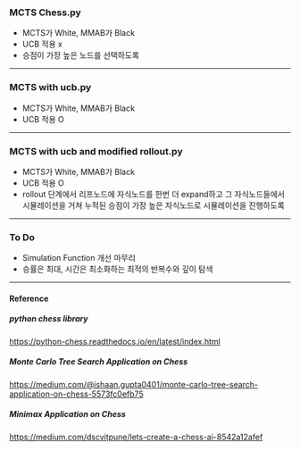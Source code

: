 ### MCTS Chess.py
- MCTS가 White, MMAB가 Black
- UCB 적용 x
- 승점이 가장 높은 노드를 선택하도록

-------------------------------------------------------------------------------------
### MCTS with ucb.py
- MCTS가 White, MMAB가 Black
- UCB 적용 O

-------------------------------------------------------------------------------------
### MCTS with ucb and modified rollout.py
- MCTS가 White, MMAB가 Black
- UCB 적용 O
- rollout 단계에서 리프노드에 자식노드를 한번 더 expand하고 그 자식노드들에서 시뮬레이션을 거쳐 누적된 승점이 가장 높은 자식노드로 시뮬레이션을 진행하도록

-------------------------------------------------------------------------------------
### To Do
- Simulation Function 개선 마무리
- 승률은 최대, 시간은 최소화하는 최적의 반복수와 깊이 탐색

-------------------------------------------------------------------------------------

#### Reference
##### python chess library
https://python-chess.readthedocs.io/en/latest/index.html
##### Monte Carlo Tree Search Application on Chess
https://medium.com/@ishaan.gupta0401/monte-carlo-tree-search-application-on-chess-5573fc0efb75
##### Minimax Application on Chess
https://medium.com/dscvitpune/lets-create-a-chess-ai-8542a12afef
